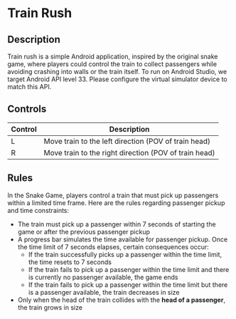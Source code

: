 # Train Rush

## Description

Train rush is a simple Android application, inspired by the original snake game, where players could control the train to collect passengers while avoiding crashing into walls or the train itself. To run on Android Studio, we target Android API level 33. Please configure the virtual simulator device to match this API.

## Controls
|Control | Description |
|-----------------|-----------------|
| L      | Move train to the left direction (POV of train head) |
| R      | Move train to the right direction (POV of train head)|

## Rules

In the Snake Game, players control a train that must pick up passengers within a limited time frame. Here are the rules regarding passenger pickup and time constraints:
- The train must pick up a passenger within 7 seconds of starting the game or after the previous passenger pickup
- A progress bar simulates the time available for passenger pickup. Once the time limit of 7 seconds elapses, certain consequences occur:
  - If the train successfully picks up a passenger within the time limit, the time resets to 7 seconds
  - If the train fails to pick up a passenger within the time limit and there is currently no passenger available, the game ends
  - If the train fails to pick up a passenger within the time limit but there is a passenger available, the train decreases in size
- Only when the head of the train collides with the **head of a passenger**, the train grows in size
